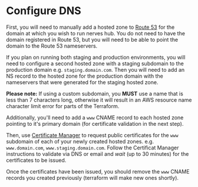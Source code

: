 # Configure DNS

First, you will need to manually add a hosted zone to [Route 53](https://aws.amazon.com/route53/) for the domain at which you wish to run nerves hub. You do not need to have the domain registered in Route 53, but you will need to be able to point the domain to the Route 53 nameservers.

If you plan on running both staging and production environments, you will need to configure a second hosted zone with a staging subdomain to the production domain e.g. `staging.domain.com`. Then you will need to add an NS record to the hosted zone for the production domain with the nameservers that were generated for the staging hosted zone.

**Please note:** If using a custom subdomain, you **MUST** use a name that is less than 7 characters long, otherwise it will result in an AWS resource name character limit error for parts of the Terraform.

Additionally, you'll need to add a `www` CNAME record to each hosted zone pointing to it's primary domain (for certificate validation in the next step).

Then, use [Certificate Manager](https://aws.amazon.com/certificate-manager/) to request public certificates for the `www` subdomain of each of your newly created hosted zones. e.g. `www.domain.com`, `www.staging.domain.com`. Follow the Certificat Manager instructions to validate via DNS or email and _wait_ (up to 30 minutes) for the certificates to be issued.

Once the certificates have been issued, you should remove the `www` CNAME records you created previously (terraform will make new ones shortly).

